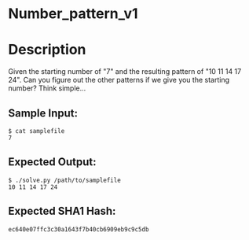 # Number_pattern_v1

# Description

<p>Given the starting number of "7" and the resulting pattern of "10 11 14 17 24". Can you figure out the other patterns if we give you the starting number?
Think simple...</p>

## Sample Input:

```
$ cat samplefile
7
```
## Expected Output:

```
$ ./solve.py /path/to/samplefile
10 11 14 17 24
```
## Expected SHA1 Hash:

```
ec640e07ffc3c30a1643f7b40cb6909eb9c9c5db
```
